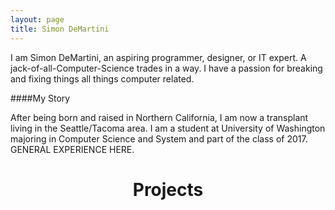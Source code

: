 ```yaml
---
layout: page
title: Simon DeMartini
---
```

I am Simon DeMartini, an aspiring programmer, designer, or IT expert. A jack-of-all-Computer-Science trades in a way. I have a passion for breaking and fixing things all things computer related. 

####My Story

After being born and raised in Northern California, I am now a transplant living in the Seattle/Tacoma area. I am a student at University of Washington majoring in Computer Science and System and part of the class of 2017. GENERAL EXPERIENCE HERE.

<header class="head link-title"><h1>Projects</h1></header>

